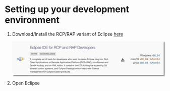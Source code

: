 # Setting up your development environment

1. Download/Install the RCP/RAP variant of Eclipse [here](https://www.eclipse.org/downloads/packages/)
	
	<img src="./images/eclipse-download.png" alt="Alt text" style="box-shadow: 3px 3px 3px gray;">
	
2. Open Eclipse 